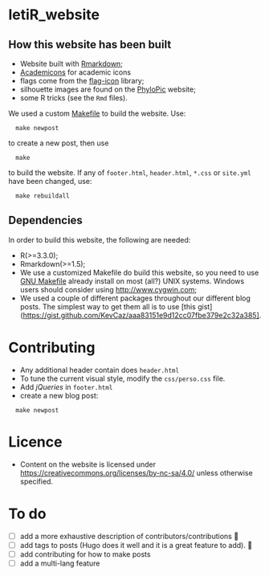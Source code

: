 # letiR_website

## How this website has been built

- Website built with [Rmarkdown](http://rmarkdown.rstudio.com/rmarkdown_websites.html");
- [Academicons](http://jpswalsh.github.io/academicons/) for academic icons
- flags come from the [flag-icon](http://flag-icon-css.lip.is) library;
- silhouette images are found on the [PhyloPic](http://phylopic.org) website;
- some R tricks (see the `Rmd` files).

We used a custom [Makefile](https://www.gnu.org/software/make/) to build the website. Use:

```
  make newpost
```

to create a new post, then use

```
  make
```

to build the website. If any of `footer.html`, `header.html`, `*.css` or
`site.yml` have been changed, use:

```
  make rebuildall
```


## Dependencies

In order to build this website, the following are needed:
- R(>=3.3.0);
- Rmarkdown(>=1.5);
- We use a customized Makefile do build this website, so you need to use [GNU Makefile](https://www.gnu.org/software/make/) already install on most  (all?) UNIX systems. Windows users should consider using http://www.cygwin.com;
- We used a couple of different packages throughout our different blog posts. The simplest way to get them all is to use [this gist](https://gist.github.com/KevCaz/aaa83151e9d12cc07fbe379e2c32a385].


# Contributing

- Any additional header contain does `header.html`
- To tune the current visual style, modify the `css/perso.css` file.
- Add *jQueries* in `footer.html`
- create a new blog post:

```
  make newpost
```




# Licence

- Content on the website is licensed under https://creativecommons.org/licenses/by-nc-sa/4.0/ unless otherwise specified.


# To do

- [ ] add a more exhaustive description of contributors/contributions :raising_hand:
- [ ] add tags to posts (Hugo does it well and it is a great feature to add). :pray:
- [ ] add contributing for how to make posts
- [ ] add a multi-lang feature
